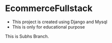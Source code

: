 # EcommerceFullstack
- This project is created using Django and Mysql
- This is only for educational purpose

This is Subhs Branch.
